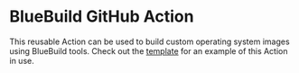 # BlueBuild GitHub Action

This reusable Action can be used to build custom operating system images using BlueBuild tools. Check out the [template](https://github.com/blue-build/template) for an example of this Action in use.